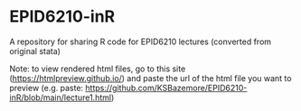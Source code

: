 # EPID6210-inR

A repository for sharing R code for EPID6210 lectures (converted from original stata)

Note: to view rendered html files, go to this site (https://htmlpreview.github.io/) and paste the url of the html file you want to preview (e.g. paste: https://github.com/KSBazemore/EPID6210-inR/blob/main/lecture1.html)

